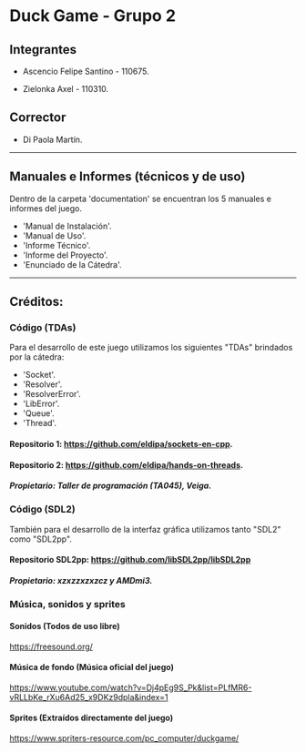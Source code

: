 # Duck Game - Grupo 2

## Integrantes

- Ascencio Felipe Santino - 110675.

- Zielonka Axel - 110310.

## Corrector

- Di Paola Martín.

---

## Manuales e Informes (técnicos y de uso)

Dentro de la carpeta 'documentation' se encuentran los 5 manuales e informes del juego.
- 'Manual de Instalación'.
- 'Manual de Uso'.
- 'Informe Técnico'.
- 'Informe del Proyecto'.
- 'Enunciado de la Cátedra'.

---

## Créditos:

### Código (TDAs)

Para el desarrollo de este juego utilizamos los siguientes "TDAs" brindados por la cátedra:
- 'Socket'.
- 'Resolver'.
- 'ResolverError'.
- 'LibError'.
- 'Queue'.
- 'Thread'.

#### Repositorio 1: https://github.com/eldipa/sockets-en-cpp.

#### Repositorio 2: https://github.com/eldipa/hands-on-threads.

##### Propietario: Taller de programación (TA045), Veiga.

### Código (SDL2)

También para el desarrollo de la interfaz gráfica utilizamos tanto "SDL2" como "SDL2pp".

#### Repositorio SDL2pp: https://github.com/libSDL2pp/libSDL2pp

##### Propietario: xzxzzxzxzcz y AMDmi3.

### Música, sonidos y sprites

#### Sonidos (Todos de uso libre)

https://freesound.org/ 

#### Música de fondo (Música oficial del juego)

https://www.youtube.com/watch?v=Dj4pEg9S_Pk&list=PLfMR6-vRLLbKe_rXu6Ad25_x9DKz9dpla&index=1

#### Sprites (Extraídos directamente del juego)

https://www.spriters-resource.com/pc_computer/duckgame/
